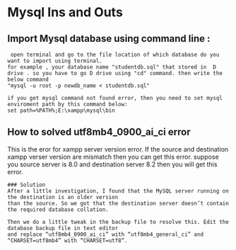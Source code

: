 # Mysql Ins and Outs

## Import Mysql database using command line :
```
 open terminal and go to the file location of which database do you want to import using terminal.
for example , your database name "studentdb.sql" that stored in  D drive . so you have to go D drive using "cd" command. then write the below command
"mysql -u root -p newdb_name < studentdb.sql"

if you get mysql command not found error, then you need to set mysql enviroment path by this command below:
set path=%PATH%;E:\xampp\mysql\bin
```

## How to solved utf8mb4_0900_ai_ci error

This is the eror for xampp server version error. If the source and destination xampp verser version
are mismatch then you can get this error. suppose you source server is 8.0 and destination server 8.2
then you will get this error.
 
```
### Solution
After a little investigation, I found that the MySQL server running on the destination is an older version 
than the source. So we got that the destination server doesn’t contain the required database collation.

Then we do a little tweak in the backup file to resolve this. Edit the database backup file in text editor
and replace “utf8mb4_0900_ai_ci” with “utf8mb4_general_ci” and “CHARSET=utf8mb4” with “CHARSET=utf8“.
```

